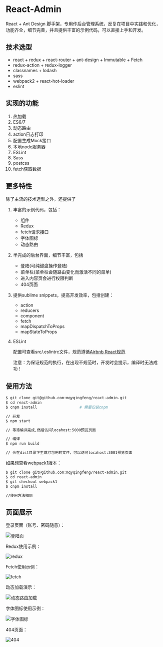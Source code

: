 # React-Admin

React + Ant Design 脚手架，专用作后台管理系统，反复在项目中实践和优化，功能齐全，细节完善，并且提供丰富的示例代码，可以直接上手和开发。

## 技术选型

* react + redux + react-router + ant-design + Immutable + Fetch
* redux-action + redux-logger
* classnames + lodash
* sass
* webpack2 + react-hot-loader
* eslint

## 实现的功能

1. 热加载
2. ES6/7
3. 动态路由
4. action日志打印
5. 配置生成Mock接口
6. 本地node服务器
7. ESLint
8. Sass
9. postcss
10. fetch获取数据

## 更多特性

除了主流的技术选型之外，还提供了

1. 丰富的示例代码，包括：
    * 组件
    * Redux
    * fetch请求接口
    * 字体图标
    * 动态路由
2. 半完成的后台界面，细节丰富，包括
    * 登陆(可纯键盘操作登陆)
    * 菜单栏(菜单栏会随路由变化而激活不同的菜单)
    * 进入内容页会进行权限判断
    * 404页面
3. 提供sublime snippets，提高开发效率，包括创建：
    * action
    * reducers
    * component
    * fetch
    * mapDispatchToProps
    * mapStateToProps
4. ESLint

    配置可查看src/.eslintrc文件，规范遵循[Airbnb React规范](https://github.com/airbnb/javascript/tree/master/react)

    注意：为保证规范的执行，在出现不规范时，开发时会提示，编译时无法成功！

## 使用方法

```bash
$ git clone git@github.com:mqyqingfeng/react-admin.git
$ cd react-admin
$ cnpm install                   # 需要安装cnpm

// 开发
$ npm start                     

// 等待编译完成,然后访问locahost:5000预览页面

// 编译
$ npm run build

// 会在dist目录下生成打包用的文件，可以访问locahost:3001预览页面

```

如果想查看webpack1版本：

```bash
$ git clone git@github.com:mqyqingfeng/react-admin.git
$ cd react-admin
$ git checkout webpack1
$ cnpm install

//使用方法相同

```

## 页面展示

登录页面（账号、密码随意）：

![登陆页](README/login.jpg)

Redux使用示例：

![redux](README/redux.png)

Fetch使用示例：

![fetch](README/fetch.png)

动态加载演示：

![动态路由加载](README/dynamicRoute.png)

字体图标使用示例：

![字体图标](README/iconfont.png)

404页面：

![404](README/404.png)
